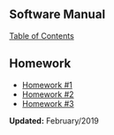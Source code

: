 ## Software Manual

  [Table of Contents](Software_Manual/Table_of_Contents.md)



## Homework

- [Homework #1](Homework_1.md)
- [Homework #2](Homework_2.md)
- [Homework #3](Homework_3.md)



**Updated:** February/2019

